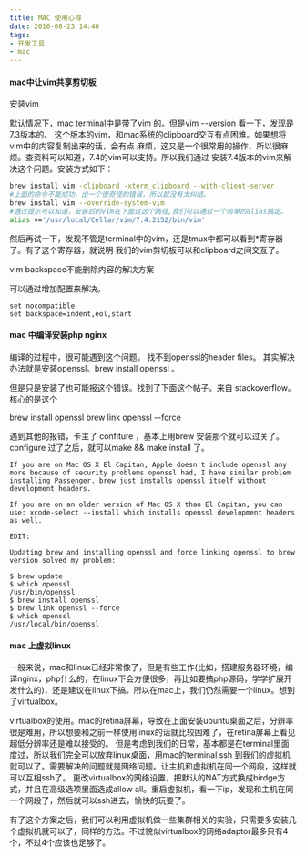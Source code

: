 ```yaml
---
title: MAC 使用心得
date: 2016-08-23 14:40
tags:
- 开发工具
- mac
---
```


#### mac中让vim共享剪切板 

安装vim

默认情况下，mac terminal中是带了vim 的。但是vim --version 看一下，发现是7.3版本的。
这个版本的vim，和mac系统的clipboard交互有点困难。如果想将vim中的内容复制出来的话，会有点
麻烦，这又是一个很常用的操作，所以很麻烦。查资料可以知道，7.4的vim可以支持。所以我们通过
安装7.4版本的vim来解决这个问题。安装方式如下：

```bash
brew install vim -clipboard -xterm_clipboard --with-client-server
#上面的命令不能成功，出一个很奇怪的错误，所以就没有太纠结。
brew install vim --override-system-vim
#通过提示可以知道，安装后的vim在下面这这个路径,我们可以通过一个简单的alias搞定。
alias v='/usr/local/Cellar/vim/7.4.2152/bin/vim'
```

然后再试一下，发现不管是terminal中的vim，还是tmux中都可以看到*寄存器了。有了这个寄存器，就说明
我们的vim剪切板可以和clipboard之间交互了。

vim backspace不能删除内容的解决方案

可以通过增加配置来解决。

```vim
set nocompatible
set backspace=indent,eol,start
```


#### mac 中编译安装php nginx

编译的过程中，很可能遇到这个问题。
找不到openssl的header files。
其实解决办法就是安装openssl。brew install openssl 。

但是只是安装了也可能报这个错误。找到了下面这个帖子。来自 stackoverflow。
核心的是这个 

brew install openssl
brew link openssl --force

遇到其他的报错，卡主了 confiture ，基本上用brew 安装那个就可以过关了。
configure 过了之后，就可以make && make install 了。

```
If you are on Mac OS X El Capitan, Apple doesn't include openssl any more because of security problems openssl had, I have similar problem installing Passenger. brew just installs openssl itself without development headers.

If you are on an older version of Mac OS X than El Capitan, you can use: xcode-select --install which installs openssl development headers as well.

EDIT:

Updating brew and installing openssl and force linking openssl to brew version solved my problem:

$ brew update 
$ which openssl  
/usr/bin/openssl 
$ brew install openssl
$ brew link openssl --force 
$ which openssl 
/usr/local/bin/openssl
```


#### mac 上虚拟linux 

一般来说，mac和linux已经非常像了，但是有些工作(比如，搭建服务器环境，编译nginx，php什么的，在linux下会方便很多，再比如要搞php源码，学学扩展开发什么的)，还是建议在linux下搞。所以在mac上，我们仍然需要一个linux。想到了virtualbox。

virtualbox的使用。mac的retina屏幕，导致在上面安装ubuntu桌面之后，分辨率很是难用，所以想要和之前一样使用linux的话就比较困难了，在retina屏幕上看见超低分辨率还是难以接受的。
但是考虑到我们的日常，基本都是在terminal里面度过，所以我们完全可以放弃linux桌面，用mac的terminal ssh 到我们的虚拟机就可以了。需要解决的问题就是网络问题。让主机和虚拟机在同一个网段，这样就可以互相ssh了。
更改virtualbox的网络设置，把默认的NAT方式换成birdge方式，并且在高级选项里面选成allow all。重启虚拟机，看一下ip，发现和主机在同一个网段了，然后就可以ssh进去，愉快的玩耍了。

有了这个方案之后，我们可以利用虚拟机做一些集群相关的实验，只需要多安装几个虚拟机就可以了，同样的方法。不过貌似virtualbox的网络adaptor最多只有4个，不过4个应该也足够了。

